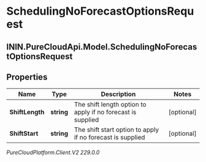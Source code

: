 # SchedulingNoForecastOptionsRequest

## ININ.PureCloudApi.Model.SchedulingNoForecastOptionsRequest

## Properties

|Name | Type | Description | Notes|
|------------ | ------------- | ------------- | -------------|
| **ShiftLength** | **string** | The shift length option to apply if no forecast is supplied | [optional] |
| **ShiftStart** | **string** | The shift start option to apply if no forecast is supplied | [optional] |



_PureCloudPlatform.Client.V2 229.0.0_
